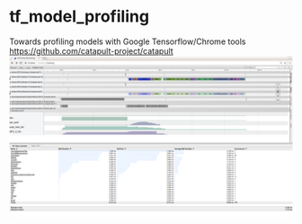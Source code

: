# tf_model_profiling
Towards profiling models with Google Tensorflow/Chrome tools https://github.com/catapult-project/catapult
![alt text](https://github.com/MikalaiDrabovich/tf_model_profiling/blob/master/profiling_mnist_ops.png)
